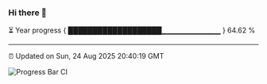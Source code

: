 ### Hi there 👋

⏳ Year progress { ███████████████████▁▁▁▁▁▁▁▁▁▁▁ } 64.62 %

---

⏰ Updated on Sun, 24 Aug 2025 20:40:19 GMT

![Progress Bar CI](https://github.com/IshwaranRudhara/GIT-ACTION/workflows/Progress%20Bar%20CI/badge.svg)
